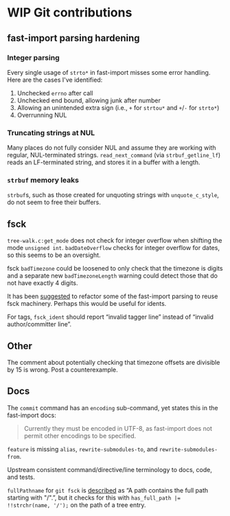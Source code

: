 # WIP Git contributions

## fast-import parsing hardening

### Integer parsing

Every single usage of `strto*` in fast-import misses some error handling. Here
are the cases I've identified:

1. Unchecked `errno` after call
2. Unchecked end bound, allowing junk after number
3. Allowing an unintended extra sign (i.e., `+` for `strtou*` and `+`/`-` for
   `strto*`)
4. Overrunning NUL

### Truncating strings at NUL

Many places do not fully consider NUL and assume they are working with regular,
NUL-terminated strings. `read_next_command` (via `strbuf_getline_lf`) reads an
LF-terminated string, and stores it in a buffer with a length.

### `strbuf` memory leaks

`strbuf`s, such as those created for unquoting strings with `unquote_c_style`,
do not seem to free their buffers.

## fsck

`tree-walk.c:get_mode` does not check for integer overflow when shifting the
mode `unsigned int`. `badDateOverflow` checks for integer overflow for dates, so
this seems to be an oversight.

fsck `badTimezone` could be loosened to only check that the timezone is digits
and a separate new `badTimezoneLength` warning could detect those that do not
have exactly 4 digits.

It has been [suggested](https://lore.kernel.org/git/xmqq7dnpc610.fsf@gitster.c.googlers.com/)
to refactor some of the fast-import parsing to reuse fsck machinery. Perhaps
this would be useful for idents.

For tags, `fsck_ident` should report “invalid tagger line” instead of “invalid
author/committer line”.

## Other

The comment about potentially checking that timezone offsets are divisible by 15
is wrong. Post a counterexample.

## Docs

The `commit` command has an `encoding` sub-command, yet states this in the
fast-import docs:

> Currently they must be encoded in UTF-8, as fast-import does not permit other
> encodings to be specified.

`feature` is missing `alias`, `rewrite-submodules-to`, and
`rewrite-submodules-from`.

Upstream consistent command/directive/line terminology to docs, code, and tests.

`fullPathname` for `git fsck` is [described](https://git-scm.com/docs/git-fsck#_fsck_messages)
as “A path contains the full path starting with "/".”, but it checks for this
with `has_full_path |= !!strchr(name, '/');` on the path of a tree entry.
